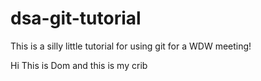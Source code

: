 # dsa-git-tutorial

This is a silly little tutorial for using git for a WDW meeting! 


Hi This is Dom and this is my crib